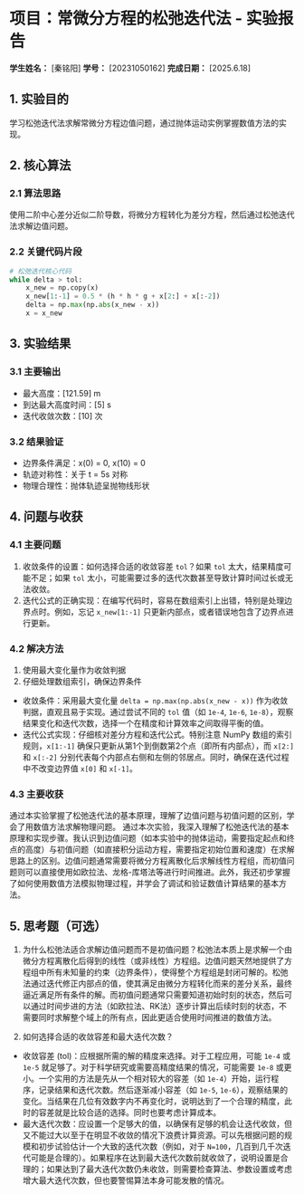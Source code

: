 # 项目：常微分方程的松弛迭代法 - 实验报告

**学生姓名：** [秦铭阳] **学号：** [20231050162] **完成日期：** [2025.6.18]

## 1. 实验目的

学习松弛迭代法求解常微分方程边值问题，通过抛体运动实例掌握数值方法的实现。

## 2. 核心算法

### 2.1 算法思路

使用二阶中心差分近似二阶导数，将微分方程转化为差分方程，然后通过松弛迭代法求解边值问题。

### 2.2 关键代码片段

```python
# 松弛迭代核心代码
while delta > tol:
    x_new = np.copy(x)
    x_new[1:-1] = 0.5 * (h * h * g + x[2:] + x[:-2])
    delta = np.max(np.abs(x_new - x))
    x = x_new
```

## 3. 实验结果

### 3.1 主要输出

- 最大高度：[121.59] m
- 到达最大高度时间：[5] s
- 迭代收敛次数：[10] 次

### 3.2 结果验证

- 边界条件满足：x(0) = 0, x(10) = 0
- 轨迹对称性：关于 t = 5s 对称
- 物理合理性：抛体轨迹呈抛物线形状

## 4. 问题与收获

### 4.1 主要问题

1. 收敛条件的设置：如何选择合适的收敛容差 `tol`？如果 `tol` 太大，结果精度可能不足；如果 `tol` 太小，可能需要过多的迭代次数甚至导致计算时间过长或无法收敛。
2. 迭代公式的正确实现：在编写代码时，容易在数组索引上出错，特别是处理边界点时。例如，忘记 `x_new[1:-1]` 只更新内部点，或者错误地包含了边界点进行更新。

### 4.2 解决方法

1. 使用最大变化量作为收敛判据
2. 仔细处理数组索引，确保边界条件
- 收敛条件：采用最大变化量 `delta = np.max(np.abs(x_new - x))` 作为收敛判据，直观且易于实现。通过尝试不同的 `tol` 值（如 `1e-4`, `1e-6`, `1e-8`），观察结果变化和迭代次数，选择一个在精度和计算效率之间取得平衡的值。
- 迭代公式实现：仔细核对差分方程和迭代公式。特别注意 NumPy 数组的索引规则，`x[1:-1]` 确保只更新从第1个到倒数第2个点（即所有内部点），而 `x[2:]` 和 `x[:-2]` 分别代表每个内部点右侧和左侧的邻居点。同时，确保在迭代过程中不改变边界值 `x[0]` 和 `x[-1]`。
### 4.3 主要收获

通过本实验掌握了松弛迭代法的基本原理，理解了边值问题与初值问题的区别，学会了用数值方法求解物理问题。
通过本次实验，我深入理解了松弛迭代法的基本原理和实现步骤。我认识到边值问题（如本实验中的抛体运动，需要指定起点和终点的高度）与初值问题（如直接积分运动方程，需要指定初始位置和速度）在求解思路上的区别。边值问题通常需要将微分方程离散化后求解线性方程组，而初值问题则可以直接使用如欧拉法、龙格-库塔法等进行时间推进。此外，我还初步掌握了如何使用数值方法模拟物理过程，并学会了调试和验证数值计算结果的基本方法。

## 5. 思考题（可选）

1. 为什么松弛法适合求解边值问题而不是初值问题？松弛法本质上是求解一个由微分方程离散化后得到的线性（或非线性）方程组。边值问题天然地提供了方程组中所有未知量的约束（边界条件），使得整个方程组是封闭可解的。松弛法通过迭代修正内部点的值，使其满足由微分方程转化而来的差分关系，最终逼近满足所有条件的解。而初值问题通常只需要知道初始时刻的状态，然后可以通过时间步进的方法（如欧拉法、RK法）逐步计算出后续时刻的状态，不需要同时求解整个域上的所有点，因此更适合使用时间推进的数值方法。

3. 如何选择合适的收敛容差和最大迭代次数？
- 收敛容差 (tol)：应根据所需的解的精度来选择。对于工程应用，可能 `1e-4` 或 `1e-5` 就足够了。对于科学研究或需要高精度结果的情况，可能需要 `1e-8` 或更小。一个实用的方法是先从一个相对较大的容差（如 `1e-4`）开始，运行程序，记录结果和迭代次数。然后逐渐减小容差（如 `1e-5`, `1e-6`），观察结果的变化。当结果在几位有效数字内不再变化时，说明达到了一个合理的精度，此时的容差就是比较合适的选择。同时也要考虑计算成本。
- 最大迭代次数：应设置一个足够大的值，以确保有足够的机会让迭代收敛，但又不能过大以至于在明显不收敛的情况下浪费计算资源。可以先根据问题的规模和初步试验估计一个大致的迭代次数（例如，对于 `N=100`，几百到几千次迭代可能是合理的）。如果程序在达到最大迭代次数前就收敛了，说明设置是合理的；如果达到了最大迭代次数仍未收敛，则需要检查算法、参数设置或考虑增大最大迭代次数，但也要警惕算法本身可能发散的情况。


